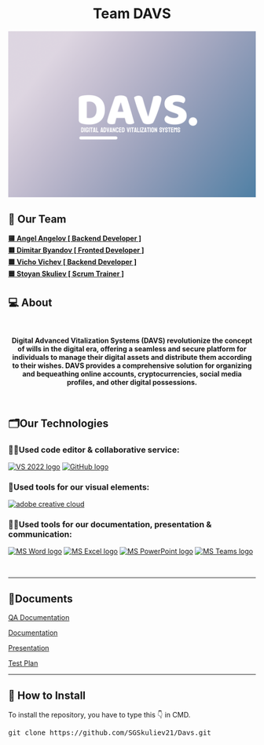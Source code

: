 <h1 align="center">Team DAVS</h1>

<p align="center">
        <img src ="assets/banner.png"/>
</p>

## 🧒 Our Team

<b>
<a href = “https://github.com/SGSkuliev21> 🟨 Angel Angelov [ Backend Developer ] </a><br>
<a href=“https://github.com/DKByandov21”> 🟥 Dimitar Byandov [ Fronted Developer ] </a><br>
<a href=“https://github.com/VDVichev21”> 🟩 Vicho Vichev [ Backend Developer ] </a><br>
<a href =“https://github.com/AHAngelov21”> 🟦 Stoyan Skuliev [ Scrum Trainer ] </a> 
</b>

## 💻 About
<br>
<b><p align="center">Digital Advanced Vitalization Systems (DAVS) revolutionize the concept of wills in the digital era, offering a seamless and secure platform for individuals to manage their digital assets and distribute them according to their wishes. DAVS provides a comprehensive solution for organizing and bequeathing online accounts, cryptocurrencies, social media profiles, and other digital possessions.


</p></b>
<br>

## 🗂️Our Technologies

### 👨‍💻Used code editor & collaborative service:
<p align="left">
    <a href="https://visualstudio.microsoft.com/vs/"><img src="https://sparkcdnwus2.azureedge.net/sparkimageassets/XP8CDJNZKFM06W-0c5249f8-b473-4f41-aea6-45b4bfb64a9a" alt="VS 2022 logo" width=48px /></a>
    <a href="https://github.com/"><img src="https://img.icons8.com/nolan/344/github.png" alt="GitHub logo" width=52px /></a>
</p>

### 🔨Used tools for our visual elements:

<p align="left">
    <a href="https://www.adobe.com/creativecloud.html"><img src="https://www.adobe.com/content/dam/shared/images/product-icons/svg/creative-cloud.svg" alt="adobe creative cloud" width=48px /></a>
</p>

### 🔨📄Used tools for our documentation, presentation & communication:

<p align="left">
    <a href="https://www.microsoft.com/en-ww/microsoft-365/word"><img src="https://img.icons8.com/color/344/ms-word.png" alt="MS Word logo" width=48px /></a>
    <a href="https://www.microsoft.com/en-ww/microsoft-365/excel"><img src="https://img.icons8.com/color/344/ms-excel.png" alt="MS Excel logo" width=48px /></a>
    <a href="https://www.microsoft.com/en-ww/microsoft-365/powerpoint"><img src="https://img.icons8.com/color/344/ms-powerpoint.png" alt="MS PowerPoint logo" width=48px /></a>
    <a href="https://www.microsoft.com/en/microsoft-teams/group-chat-software"><img src="https://img.icons8.com/color/344/microsoft-teams.png" alt = "MS Teams logo" width=46px /></a>
</p>


<br>
<hr>

## 📄Documents



<a href="docs/">QA Documentation </a>


<a href="docs/">Documentation </a>


<a href="docs/">Presentation </a>


<a href="docs/">Test Plan </a>

<hr>

## 📩 How to Install

<p>To install the repository, you have to type this 👇 in CMD.
<pre>git clone https://github.com/SGSkuliev21/Davs.git</pre>
